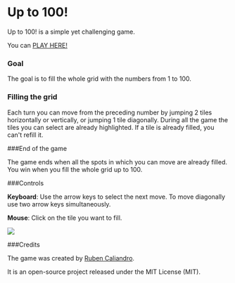 # Up to 100!

Up to 100! is a simple yet challenging game.

You can <a href="http://chosko.github.io/upto100" target="_blank" >PLAY HERE!</a>

### Goal

The goal is to fill the whole grid with the numbers from 1 to 100.

### Filling the grid

Each turn you can move from the preceding number by jumping 2 tiles horizontally or vertically, or jumping 1 tile diagonally. 
During all the game the tiles you can select are already highlighted.
If a tile is already filled, you can't refill it.

###End of the game

The game ends when all the spots in which you can move are already filled.
You win when you fill the whole grid up to 100.

###Controls

__Keyboard__: Use the arrow keys to select the next move. To move diagonally use two arrow keys simultaneously.

__Mouse__: Click on the tile you want to fill.

<img src="img/game.png">

###Credits

The game was created by <a href="https://github.com/Chosko" target="_blank">Ruben Caliandro</a>.

It is an open-source project released under the MIT License (MIT).